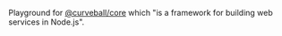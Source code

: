 Playground for [@curveball/core](https://www.npmjs.com/package/@curveball/core) which "is a framework for building web services in Node.js".
